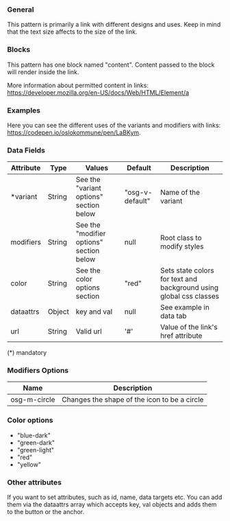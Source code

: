 ### General
This pattern is primarily a link with different designs and uses. Keep in mind that the text size affects to the size of the link.

### Blocks
This pattern has one block named "content". Content passed to the block will render inside the link.

More information about permitted content in links: <a href="https://developer.mozilla.org/en-US/docs/Web/HTML/Element/a">https://developer.mozilla.org/en-US/docs/Web/HTML/Element/a</a>

### Examples
Here you can see the different uses of the variants and modifiers with links: <a href="https://codepen.io/oslokommune/pen/LaBKym" target="_blank">https://codepen.io/oslokommune/pen/LaBKym</a>.

### Data Fields
| Attribute | Type | Values | Default | Description |
|---|---|---|---|---|
| *variant | String | See the "variant options" section below | "osg-v-default" | Name of the variant |
| modifiers | String | See the "modifier options" section below | null | Root class to modify styles |
| color | String | See the color options section | "red" | Sets state colors for text and background using global css classes |
| dataattrs | Object | key and val | null | See example in data tab |
| url | String | Valid url | '#' | Value of the link's href attribute |

(*) mandatory


### Modifiers Options
| Name | Description |
|------|-------------|
| osg-m-circle | Changes the shape of the icon to be a circle |

### Color options
- "blue-dark"
- "green-dark"
- "green-light"
- "red"
- "yellow"

### Other attributes
If you want to set attributes, such as id, name, data targets etc. You can add them via the dataattrs array which accepts key, val objects and adds them to the button or the anchor.
